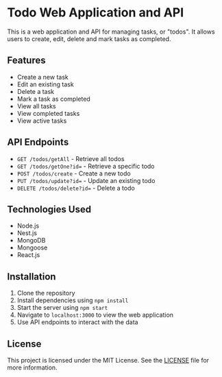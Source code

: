# Todo Web Application and API

This is a web application and API for managing tasks, or "todos". It allows users to create, edit, delete and mark tasks as completed.

## Features

- Create a new task
- Edit an existing task
- Delete a task
- Mark a task as completed
- View all tasks
- View completed tasks
- View active tasks

## API Endpoints

- `GET /todos/getAll` - Retrieve all todos
- `GET /todos/getOne?id=` - Retrieve a specific todo
- `POST /todos/create` - Create a new todo
- `PUT /todos/update?id=` - Update an existing todo
- `DELETE /todos/delete?id=` - Delete a todo

## Technologies Used

- Node.js
- Nest.js
- MongoDB
- Mongoose
- React.js

## Installation

1. Clone the repository
2. Install dependencies using `npm install`
3. Start the server using `npm start`
4. Navigate to `localhost:3000` to view the web application
5. Use API endpoints to interact with the data

## License

This project is licensed under the MIT License. See the [LICENSE](LICENSE) file for more information.
